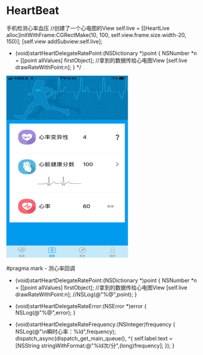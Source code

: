 # HeartBeat
手机检测心率血压
 //创建了一个心电图的View
 self.live = [[HeartLive alloc]initWithFrame:CGRectMake(10, 100, self.view.frame.size.width-20, 150)];
 [self.view addSubview:self.live];
 
 - (void)startHeartDelegateRatePoint:(NSDictionary *)point {
    NSNumber *n = [[point allValues] firstObject];
    //拿到的数据传给心电图View
    [self.live drawRateWithPoint:n];
 }
 */

![项目结构图](https://github.com/KeenTeam1990/HeartBeat/blob/master/heart/abc.png)

#pragma mark - 测心率回调

- (void)startHeartDelegateRatePoint:(NSDictionary *)point {
    NSNumber *n = [[point allValues] firstObject];
    //拿到的数据传给心电图View
    [self.live drawRateWithPoint:n];
    //NSLog(@"%@",point);
}

- (void)startHeartDelegateRateError:(NSError *)error {
    NSLog(@"%@",error);
}

- (void)startHeartDelegateRateFrequency:(NSInteger)frequency {
    NSLog(@"\n瞬时心率：%ld",frequency);
    dispatch_async(dispatch_get_main_queue(), ^{
        self.label.text = [NSString stringWithFormat:@"%ld次/分",(long)frequency];
    });
}


